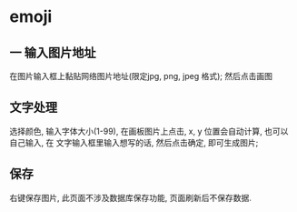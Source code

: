 # emoji


## 一 输入图片地址

在图片输入框上黏贴网络图片地址(限定jpg, png, jpeg 格式); 然后点击画图

## 文字处理

选择颜色, 输入字体大小(1-99), 在画板图片上点击, x, y 位置会自动计算, 也可以自己输入, 在 文字输入框里输入想写的话,  然后点击确定, 即可生成图片;

## 保存

右键保存图片, 此页面不涉及数据库保存功能, 页面刷新后不保存数据.
